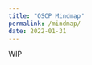 ```yaml
---
title: "OSCP Mindmap"
permalink: /mindmap/
date: 2022-01-31
---
```


WIP

<html>
<head>
<meta charset="UTF-8">
<meta name="viewport" content="width=device-width, initial-scale=1.0">
<meta http-equiv="X-UA-Compatible" content="ie=edge">
<title>Markmap</title>
<style>
* {
  margin: 0;
  padding: 0;
}
#mindmap {
  display: block;
  width: 100vw;
  height: 100vh;
}
</style>

</head>
<body>
<svg id="mindmap"></svg>
<script src="https://cdn.jsdelivr.net/npm/d3@6.7.0"></script><script src="https://cdn.jsdelivr.net/npm/markmap-view@0.2.7"></script><script>((c,d,p)=>{const{Markmap:g}=c();window.mm=g.create("svg#mindmap",d==null?void 0:d(),p)})(()=>window.markmap,c=>(c=c||window.d3,{color:(N=>E=>N(E.p.i))(c.scaleOrdinal(c.schemeCategory10))}),{"t":"root","d":0,"v":"","c":[{"t":"heading","d":1,"p":{"lines":[0,1]},"v":"Meta Ideas","c":[{"t":"list_item","d":3,"p":{"lines":[1,2]},"v":"Reset box"},{"t":"list_item","d":3,"p":{"lines":[2,3]},"v":"google","c":[{"t":"list_item","d":5,"p":{"lines":[3,4]},"v":"errors"},{"t":"list_item","d":5,"p":{"lines":[4,5]},"v":"any urls"},{"t":"list_item","d":5,"p":{"lines":[5,6]},"v":"every version"},{"t":"list_item","d":5,"p":{"lines":[6,7]},"v":"every parameter"}]},{"t":"list_item","d":3,"p":{"lines":[7,8]},"v":"take a break!"}]},{"t":"heading","d":1,"p":{"lines":[9,10]},"v":"Recon"},{"t":"heading","d":1,"p":{"lines":[11,12]},"v":"Services"},{"t":"heading","d":1,"p":{"lines":[13,14]},"v":"SMB"},{"t":"heading","d":1,"p":{"lines":[16,17]},"v":"Password cracking","c":[{"t":"list_item","d":3,"p":{"lines":[17,18]},"v":"hashtype identification","c":[{"t":"list_item","d":5,"p":{"lines":[18,19]},"v":"links"}]},{"t":"list_item","d":3,"p":{"lines":[19,20]},"v":"john"},{"t":"list_item","d":3,"p":{"lines":[20,21]},"v":"hashcat"}]},{"t":"heading","d":1,"p":{"lines":[22,23]},"v":"Web","c":[{"t":"list_item","d":3,"p":{"lines":[23,24]},"v":"nikto","c":[{"t":"list_item","d":5,"p":{"lines":[24,25]},"v":"<code>nikto -h http://$target-hostname:80</code>"}]},{"t":"list_item","d":3,"p":{"lines":[25,26]},"v":"directory brute force","c":[{"t":"list_item","d":5,"p":{"lines":[26,27]},"v":"feroxbuster","c":[{"t":"list_item","d":7,"p":{"lines":[27,28]},"v":"<code>feroxbuster -u http://$target-hostname/ -x txt php js</code>"},{"t":"list_item","d":7,"p":{"lines":[28,29]},"v":"no hits?","c":[{"t":"list_item","d":9,"p":{"lines":[29,30]},"v":"try bigger wordlists"},{"t":"list_item","d":9,"p":{"lines":[30,31]},"v":"specific wordlists (i.e. iis servers)"},{"t":"list_item","d":9,"p":{"lines":[31,32]},"v":"do the directories have a pattern?"},{"t":"list_item","d":9,"p":{"lines":[32,33]},"v":"expand scope of <code>-x</code> file extension parameter"}]}]}]},{"t":"list_item","d":3,"p":{"lines":[33,34]},"v":"subdomain brute force","c":[{"t":"list_item","d":5,"p":{"lines":[34,35]},"v":"ffuf","c":[{"t":"list_item","d":7,"p":{"lines":[35,36]},"v":"<code>ffuf -w /opt/SecLists/Discovery/DNS/subdomains-top1million-110000.txt -u http://$target-ip-H &quot;Host: FUZZ.$target-hostname&quot;</code>"},{"t":"list_item","d":7,"p":{"lines":[36,37]},"v":"<code>-fc</code> to filter HTTP status codes from response. i.e. <code>-fc 200</code>"},{"t":"list_item","d":7,"p":{"lines":[37,38]},"v":"<code>-fs</code> to filter HTTP response sie. i.e. <code>-fc 4242</code>"}]}]},{"t":"list_item","d":3,"p":{"lines":[38,39]},"v":"login page","c":[{"t":"list_item","d":5,"p":{"lines":[39,40]},"v":"brute force","c":[{"t":"list_item","d":7,"p":{"lines":[40,41]},"v":"<a href=\"https://book.hacktricks.xyz/brute-force#http-basic-auth\">HTTP basic auth</a>"},{"t":"list_item","d":7,"p":{"lines":[41,42]},"v":"<a href=\"https://book.hacktricks.xyz/brute-force#http-post-form\">POST auth</a>"},{"t":"list_item","d":7,"p":{"lines":[42,43]},"v":"ffuf brute forcing","c":[{"t":"list_item","d":9,"p":{"lines":[43,44]},"v":"Burp suite intercept -&gt; save request -&gt; update pass to FUZZ"},{"t":"list_item","d":9,"p":{"lines":[44,45]},"v":"<code>ffuf -request saved-request.txt -w /opt/SecLists/Passwords/xato-net-10-million-passwords-1000000.txt</code>"}]}]},{"t":"list_item","d":5,"p":{"lines":[45,46]},"v":"<a href=\"https://pentestlab.blog/2012/12/24/sql-injection-authentication-bypass-cheat-sheet/\">sql injection bypass</a>"}]},{"t":"list_item","d":3,"p":{"lines":[46,47]},"v":"php fields?","c":[{"t":"list_item","d":5,"p":{"lines":[47,48]},"v":"sql injection? try to crash with ' &quot; and other commons","c":[{"t":"list_item","d":7,"p":{"lines":[48,49]},"v":"union based"},{"t":"list_item","d":7,"p":{"lines":[49,50]},"v":"login bypass"}]}]},{"t":"list_item","d":3,"p":{"lines":[50,51]},"v":"burpsuite","c":[{"t":"list_item","d":5,"p":{"lines":[51,52]},"v":"request tampering?"},{"t":"list_item","d":5,"p":{"lines":[52,53]},"v":"intercept"},{"t":"list_item","d":5,"p":{"lines":[53,54]},"v":"30X redirect attacks"}]},{"t":"list_item","d":3,"p":{"lines":[54,55]},"v":"tech stack (list more info like login page, default creds, hacktricks)","c":[{"t":"list_item","d":5,"p":{"lines":[55,56]},"v":"servers","c":[{"t":"list_item","d":7,"p":{"lines":[56,57]},"v":"nginx"},{"t":"list_item","d":7,"p":{"lines":[57,58]},"v":"tomcat"},{"t":"list_item","d":7,"p":{"lines":[58,59]},"v":"apache"}]},{"t":"list_item","d":5,"p":{"lines":[59,60]},"v":"software","c":[{"t":"list_item","d":7,"p":{"lines":[60,61]},"v":"drupal","c":[{"t":"list_item","d":9,"p":{"lines":[61,62]},"v":"drupalgeddon"}]},{"t":"list_item","d":7,"p":{"lines":[62,63]},"v":"wordpress","c":[{"t":"list_item","d":9,"p":{"lines":[63,64]},"v":"wpscan"}]}]}]},{"t":"list_item","d":3,"p":{"lines":[65,66]},"v":"iis","c":[{"t":"list_item","d":5,"p":{"lines":[66,67]},"v":"<a href=\"https://book.hacktricks.xyz/pentesting/pentesting-web/iis-internet-information-services\">HackTricks Pentesting IIS</a>"}]}]},{"t":"heading","d":1,"p":{"lines":[68,69]},"v":"Windows Privesc"},{"t":"heading","d":1,"p":{"lines":[71,72]},"v":"Linux Privesc"}],"p":{}})</script>
</body>
</html>
